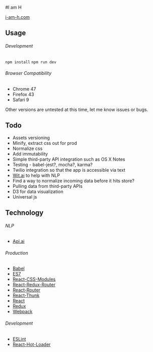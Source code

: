 #I am H

[i-am-h.com](http://i-am-h.com)

## Usage

###### Development

`npm install`
`npm run dev`

###### Browser Compatibility

* Chrome 47
* Firefox 43
* Safari 9

Other versions are untested at this time, let me know issues or bugs.

## Todo

* Assets versioning
* Minify, extract css out for prod
* Normalize css
* Add immutability
* Simple third-party API integration such as OS X Notes
* Testing - babel-jest?, mocha?, karma?
* Twilio integration so that the app is accessible via text
* [Wit.ai](https://wit.ai/) to help with NLP
* Find a way to normalize incoming data before it hits store?
* Pulling data from third-party APIs
* D3 for data visualization
* Universal js

## Technology

###### NLP

* [Api.ai](https://api.ai/)

###### Production

* [Babel](https://babeljs.io/)
* [ES7](https://developer.mozilla.org/en-US/docs/Web/JavaScript/New_in_JavaScript/ECMAScript_Next_support_in_Mozilla)
* [React-CSS-Modules](https://github.com/gajus/react-css-modules)
* [React-Redux-Router](https://github.com/reactjs/react-router-redux)
* [React-Router](https://github.com/reactjs/react-router)
* [React-Thunk](https://github.com/gaearon/redux-thunk)
* [React](https://facebook.github.io/react/)
* [Redux](https://github.com/reactjs/redux)
* [Webpack](https://webpack.github.io/)

###### Development

* [ESLint](http://eslint.org/)
* [React-Hot-Loader](https://github.com/gaearon/react-hot-loader)

